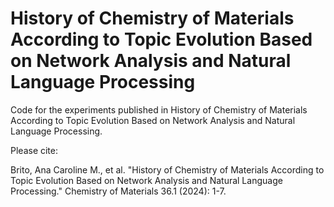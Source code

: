 # History of Chemistry of Materials According to Topic Evolution Based on Network Analysis and Natural Language Processing

Code for the experiments published in History of Chemistry of Materials According to Topic Evolution Based on Network Analysis and Natural Language Processing.

Please cite:

Brito, Ana Caroline M., et al. "History of Chemistry of Materials According to Topic Evolution Based on Network Analysis and Natural Language Processing." Chemistry of Materials 36.1 (2024): 1-7.
